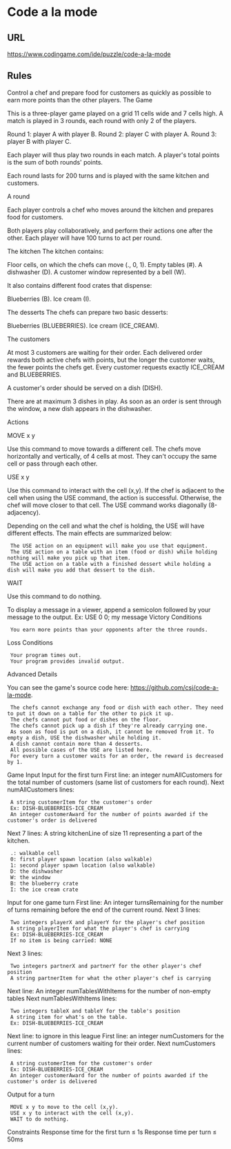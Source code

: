# Code a la mode

## URL
https://www.codingame.com/ide/puzzle/code-a-la-mode

## Rules
Control a chef and prepare food for customers as quickly as possible to earn more points than the other players.
 The Game

This is a three-player game played on a grid 11 cells wide and 7 cells high. A match is played in 3 rounds, each round with only 2 of the players.

   Round 1: player A with player B.
   Round 2: player C with player A.
   Round 3: player B with player C.

Each player will thus play two rounds in each match. A player's total points is the sum of both rounds' points.

Each round lasts for 200 turns and is played with the same kitchen and customers.

A round

Each player controls a chef who moves around the kitchen and prepares food for customers.

Both players play collaboratively, and perform their actions one after the other. Each player will have 100 turns to act per round.

The kitchen
The kitchen contains:

   Floor cells, on which the chefs can move (., 0, 1).
   Empty tables (#).
   A dishwasher (D).
   A customer window represented by a bell (W).

It also contains different food crates that dispense:

   Blueberries (B).
   Ice cream (I).


The desserts
The chefs can prepare two basic desserts:

   Blueberries (BLUEBERRIES).
   Ice cream (ICE_CREAM).

   The customers

 At most 3 customers are waiting for their order. Each delivered order rewards both active chefs with points, but the longer the customer waits, the fewer points the chefs get.
 Every customer requests exactly ICE_CREAM and BLUEBERRIES.

 A customer's order should be served on a dish (DISH).

 There are at maximum 3 dishes in play. As soon as an order is sent through the window, a new dish appears in the dishwasher.

 Actions

 MOVE x y

 Use this command to move towards a different cell. The chefs move horizontally and vertically, of 4 cells at most. They can't occupy the same cell or pass through each other.

 USE x y

 Use this command to interact with the cell (x,y). If the chef is adjacent to the cell when using the USE command, the action is successful. Otherwise, the chef will move closer to that cell. The USE command works diagonally (8-adjacency).

 Depending on the cell and what the chef is holding, the USE will have different effects. The main effects are summarized below:

     The USE action on an equipment will make you use that equipment.
     The USE action on a table with an item (food or dish) while holding nothing will make you pick up that item.
     The USE action on a table with a finished dessert while holding a dish will make you add that dessert to the dish.


 WAIT

 Use this command to do nothing.

 To display a message in a viewer, append a semicolon followed by your message to the output.
 Ex: USE 0 0; my message
 Victory Conditions

     You earn more points than your opponents after the three rounds.

 Loss Conditions

     Your program times out.
     Your program provides invalid output.


   Advanced Details

 You can see the game's source code here: https://github.com/csj/code-a-la-mode.

     The chefs cannot exchange any food or dish with each other. They need to put it down on a table for the other to pick it up.
     The chefs cannot put food or dishes on the floor.
     The chefs cannot pick up a dish if they're already carrying one.
     As soon as food is put on a dish, it cannot be removed from it. To empty a dish, USE the dishwasher while holding it.
     A dish cannot contain more than 4 desserts.
     All possible cases of the USE are listed here.
     For every turn a customer waits for an order, the reward is decreased by 1.

   Game Input
 Input for the first turn
 First line: an integer numAllCustomers for the total number of customers (same list of customers for each round).
 Next numAllCustomers lines:

     A string customerItem for the customer's order
     Ex: DISH-BLUEBERRIES-ICE_CREAM
     An integer customerAward for the number of points awarded if the customer's order is delivered

 Next 7 lines: A string kitchenLine of size 11 representing a part of the kitchen.

     .: walkable cell
     0: first player spawn location (also walkable)
     1: second player spawn location (also walkable)
     D: the dishwasher
     W: the window
     B: the blueberry crate
     I: the ice cream crate

 Input for one game turn
 First line: An integer turnsRemaining for the number of turns remaining before the end of the current round.
 Next 3 lines:

     Two integers playerX and playerY for the player's chef position
     A string playerItem for what the player's chef is carrying
     Ex: DISH-BLUEBERRIES-ICE_CREAM
     If no item is being carried: NONE

 Next 3 lines:

     Two integers partnerX and partnerY for the other player's chef position
     A string partnerItem for what the other player's chef is carrying

 Next line: An integer numTablesWithItems for the number of non-empty tables
 Next numTablesWithItems lines:

     Two integers tableX and tableY for the table's position
     A string item for what's on the table.
     Ex: DISH-BLUEBERRIES-ICE_CREAM

 Next line: to ignore in this league
 First line: an integer numCustomers for the current number of customers waiting for their order.
 Next numCustomers lines:

     A string customerItem for the customer's order
     Ex: DISH-BLUEBERRIES-ICE_CREAM
     An integer customerAward for the number of points awarded if the customer's order is delivered

 Output for a turn

     MOVE x y to move to the cell (x,y).
     USE x y to interact with the cell (x,y).
     WAIT to do nothing.

 Constraints
 Response time for the first turn ≤ 1s
 Response time per turn ≤ 50ms
